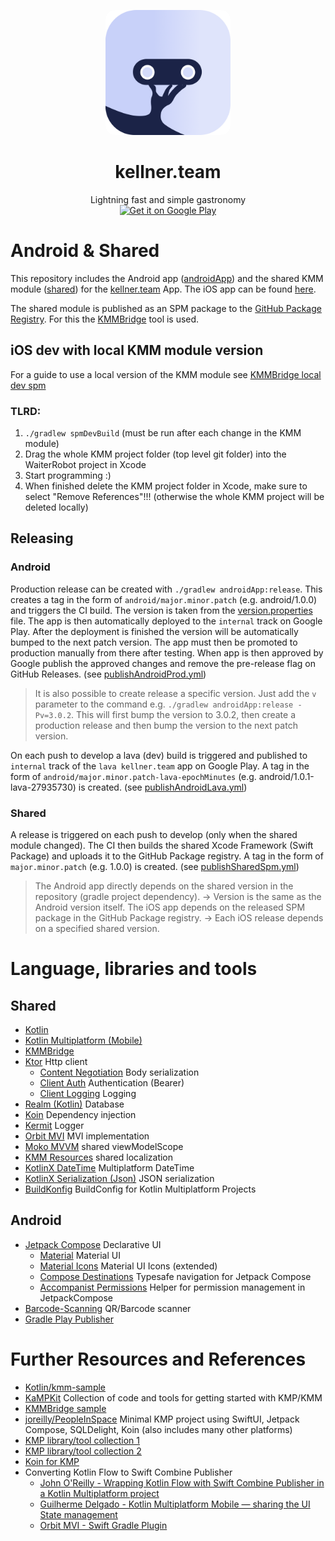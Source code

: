 <p align="center">
    <img alt="kellner.team logo" src="documentation/wr-square-rounded.png" style="width:200px; border-radius: 15px;"/><br>    
</p>
<h1 align="center">kellner.team</h1>
<div align="center">
    <span>Lightning fast and simple gastronomy</span><br>
    <a href="https://play.google.com/store/apps/details?id=org.datepollsystems.waiterrobot.android">
        <img alt="Get it on Google Play" height="60px" src="https://play.google.com/intl/en_us/badges/static/images/badges/en_badge_web_generic.png"/>
    </a>
</div>

# Android & Shared

This repository includes the Android app ([androidApp](./androidApp)) and the shared KMM
module ([shared](./shared)) for the [kellner.team](https://kellner.team) App. The iOS app can be
found [here](https://github.com/DatepollSystems/waiterrobot-mobile_iOS).

The shared module is published as an SPM package to
the [GitHub Package Registry](https://github.com/orgs/DatepollSystems/packages?repo_name=WaiterRobot-Shared-Android).
For this the [KMMBridge](https://github.com/touchlab/KMMBridge) tool is used.

## iOS dev with local KMM module version

For a guide to use a local version of the KMM module
see [KMMBridge local dev spm](https://kmmbridge.touchlab.co/docs/spm/IOS_LOCAL_DEV_SPM)

### TLRD:

1. `./gradlew spmDevBuild` (must be run after each change in the KMM module)
2. Drag the whole KMM project folder (top level git folder) into the WaiterRobot project in Xcode
3. Start programming :)
4. When finished delete the KMM project folder in Xcode, make sure to select "Remove
   References"!!! (otherwise the whole KMM project will be deleted locally)

## Releasing

### Android

Production release can be created with `./gradlew androidApp:release`. This creates a tag in the
form of `android/major.minor.patch` (e.g. android/1.0.0) and triggers the CI build. The version is
taken from the [version.properties](androidApp/version.properties) file.
The app is then automatically deployed to the `internal` track on Google Play.
After the deployment is finished the version will be automatically bumped to the next patch version.
The app must then be promoted to production manually from there after testing. When app is then
approved by Google publish the approved changes and remove the pre-release flag on GitHub Releases.
(see [publishAndroidProd.yml](.github/workflows/publishAndroidProd.yml))

> It is also possible to create release a specific version. Just add the `v` parameter to the
> command e.g. `./gradlew androidApp:release -Pv=3.0.2`. This will first bump the version to 3.0.2,
> then create a production release and then bump the version to the next patch version.

On each push to develop a lava (dev) build is triggered and published to `internal` track of
the `lava kellner.team` app on Google Play. A tag in the form
of `android/major.minor.patch-lava-epochMinutes` (e.g. android/1.0.1-lava-27935730) is created.
(see [publishAndroidLava.yml](.github/workflows/publishAndroidLava.yml))

### Shared

A release is triggered on each push to develop (only when the shared module changed). The CI then
builds the shared Xcode Framework (Swift Package) and uploads it to the GitHub Package registry.
A tag in the form of `major.minor.patch` (e.g. 1.0.0) is created.
(see [publishSharedSpm.yml](.github/workflows/publishSharedSpm.yml))

> The Android app directly depends on the shared version in the repository (gradle project
> dependency). -> Version is the same as the Android version itself.
> The iOS app depends on the released SPM package in the GitHub Package registry. -> Each iOS
> release depends on a specified shared version.

# Language, libraries and tools

## Shared

- [Kotlin](https://kotlinlang.org/)
- [Kotlin Multiplatform (Mobile)](https://kotlinlang.org/lp/mobile/)
- [KMMBridge](https://kmmbridge.touchlab.co/docs/)
- [Ktor](https://ktor.io/) Http client
    - [Content Negotiation](https://ktor.io/docs/serialization-client.html) Body serialization
    - [Client Auth](https://ktor.io/docs/auth.html) Authentication (Bearer)
    - [Client Logging](https://ktor.io/docs/client-logging.html) Logging
- [Realm (Kotlin)](https://github.com/realm/realm-kotlin) Database
- [Koin](https://insert-koin.io/) Dependency injection
- [Kermit](https://github.com/touchlab/Kermit) Logger
- [Orbit MVI](https://orbit-mvi.org/) MVI implementation
- [Moko MVVM](https://github.com/icerockdev/moko-mvvm) shared viewModelScope
- [KMM Resources](https://github.com/jcraane/kmm-resources) shared localization
- [KotlinX DateTime](https://github.com/Kotlin/kotlinx-datetime) Multiplatform DateTime
- [KotlinX Serialization (Json)](https://github.com/Kotlin/kotlinx.serialization) JSON serialization
- [BuildKonfig](https://github.com/yshrsmz/BuildKonfig) BuildConfig for Kotlin Multiplatform
  Projects

## Android

- [Jetpack Compose](https://developer.android.com/jetpack/compose) Declarative UI
    - [Material](https://developer.android.com/jetpack/androidx/releases/compose-material) Material
      UI
    - [Material Icons](https://developer.android.com/reference/kotlin/androidx/compose/material/icons/package-summary)
      Material UI Icons (extended)
    - [Compose Destinations](https://composedestinations.rafaelcosta.xyz/) Typesafe navigation for
      Jetpack Compose
    - [Accompanist Permissions](https://google.github.io/accompanist/permissions/) Helper for
      permission management in JetpackCompose
- [Barcode-Scanning](https://developers.google.com/ml-kit/vision/barcode-scanning/android)
  QR/Barcode scanner
- [Gradle Play Publisher](https://github.com/Triple-T/gradle-play-publisher)

# Further Resources and References

- [Kotlin/kmm-sample](https://github.com/Kotlin/kmm-sample)
- [KaMPKit](https://github.com/touchlab/KaMPKit) Collection of code and tools for getting started
  with KMP/KMM
- [KMMBridge sample](https://github.com/touchlab/KMMBridgeSKIETemplate)
- [joreilly/PeopleInSpace](https://github.com/joreilly/PeopleInSpace) Minimal KMP project using
  SwiftUI, Jetpack Compose, SQLDelight, Koin (also includes many other platforms)
- [KMP library/tool collection 1](https://github.com/AAkira/Kotlin-Multiplatform-Libraries)
- [KMP library/tool collection 2](https://github.com/terrakok/kmm-awesome)
- [Koin for KMP](https://insert-koin.io/docs/reference/koin-mp/kmp)
- Converting Kotlin Flow to Swift Combine Publisher
    - [John O'Reilly - Wrapping Kotlin Flow with Swift Combine Publisher in a Kotlin Multiplatform project](https://johnoreilly.dev/posts/kotlinmultiplatform-swift-combine_publisher-flow)
    - [Guilherme Delgado - Kotlin Multiplatform Mobile — sharing the UI State management](https://proandroiddev.com/kotlin-multiplatform-mobile-sharing-the-ui-state-management-a67bd9a49882)
    - [Orbit MVI - Swift Gradle Plugin](https://github.com/orbit-mvi/orbit-swift-gradle-plugin/blob/main/src/main/resources/Publisher.swift.mustache)
